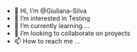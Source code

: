 - 👋 Hi, I’m @Giuliana-Silva
- 👀 I’m interested in Testing
- 🌱 I’m currently learning ...
- 💞️ I’m looking to collaborate on proyects
- 📫 How to reach me ...

<!---
Giuliana-Silva/Giuliana-Silva is a ✨ special ✨ repository because its `README.md` (this file) appears on your GitHub profile.
You can click the Preview link to take a look at your changes.
--->
